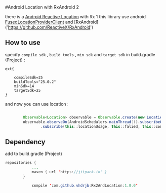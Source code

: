 #Android Location with RxAndroid 2

there is a [Android Reactive Location]('https://github.com/mcharmas/Android-ReactiveLocation') with Rx 1
this library use android [FusedLocationProviderClient]('https://developer.android.com/training/location/retrieve-current.html') and [RxAndroid] ('https://github.com/ReactiveX/RxAndroid')

## How to use

specify ``` compile sdk ``` , ``` build tools ``` , ``` min sdk ``` and ``` target sdk ``` in build.gradle (Project) :

```
ext{

    compileSdk=25
    buildTools="25.0.2"
    minSdk=14
    targetSdk=25
}

```

and now you can use location : 

``` java

        Observable<Location> observable = Observable.create(new LocationObservable(this));
        observable.observeOn(AndroidSchedulers.mainThread()).subscribeOn(Schedulers.io())
                .subscribe(this::locationUsage, this::falied, this::complete);

```


## Dependency 
add to build.gradle (Project)
```java
repositories {
            ...
            maven { url 'https://jitpack.io' }
        }

```

``` java 
            compile 'com.github.vhdrjb:Rx2AndLocation:1.0.0'
```
